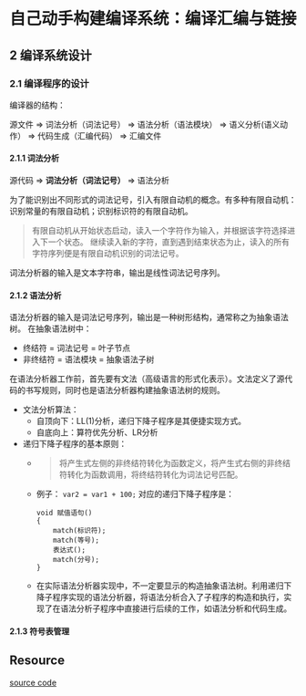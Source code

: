 # 自己动手构建编译系统：编译汇编与链接

## 2 编译系统设计

### 2.1 编译程序的设计
编译器的结构：

源文件 => 词法分析（词法记号） => 语法分析（语法模块） => 语义分析(语义动作） => 代码生成（汇编代码） => 汇编文件

#### 2.1.1 词法分析
源代码 => **词法分析（词法记号）** => 语法分析

为了能识别出不同形式的词法记号，引入有限自动机的概念。有多种有限自动机：识别常量的有限自动机；识别标识符的有限自动机。

> 有限自动机从开始状态启动，读入一个字符作为输入，并根据该字符选择进入下一个状态。 继续读入新的字符，直到遇到结束状态为止，读入的所有字符序列便是有限自动机识别的词法记号。

词法分析器的输入是文本字符串，输出是线性词法记号序列。

#### 2.1.2 语法分析
语法分析器的输入是词法记号序列，输出是一种树形结构，通常称之为抽象语法树。
在抽象语法树中：
- 终结符 = 词法记号 = 叶子节点
- 非终结符 = 语法模块 = 抽象语法子树

在语法分析器工作前，首先要有文法（高级语言的形式化表示）。文法定义了源代码的书写规则，同时也是语法分析器构建抽象语法树的规则。
- 文法分析算法：
	- 自顶向下：LL(1)分析，递归下降子程序是其便捷实现方式。
	- 自底向上：算符优先分析、LR分析
- 递归下降子程序的基本原则：
	- > 将产生式左侧的非终结符转化为函数定义，将产生式右侧的非终结符转化为函数调用，将终结符转化为词法记号匹配。
	- 例子：
		```var2 = var1 + 100;```
		对应的递归下降子程序是：
		```
		void 赋值语句()
		{
			match(标识符);
			match(等号);
			表达式();
			match(分号);
		}
		```
	- 在实际语法分析器实现中，不一定要显示的构造抽象语法树。利用递归下降子程序实现的语法分析器，将语法分析合入了子程序的构造和执行，实现了在语法分析子程序中直接进行后续的工作，如语法分析和代码生成。

#### 2.1.3 符号表管理





## Resource
[source code](https://github.com/fanzhidongyzby/cit)
